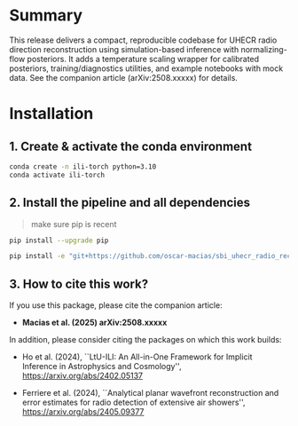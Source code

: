 # Summary

This release delivers a compact, reproducible codebase for UHECR radio direction reconstruction using simulation-based inference with normalizing-flow posteriors. It adds a temperature scaling wrapper for calibrated posteriors, training/diagnostics utilities, and example notebooks with mock data. See the companion article (arXiv:2508.xxxxx) for details.

# Installation

## 1.  Create & activate the conda environment
```bash
conda create -n ili-torch python=3.10
conda activate ili-torch
```
## 2. Install the pipeline and all dependencies
> make sure pip is recent

```bash
pip install --upgrade pip

pip install -e "git+https://github.com/oscar-macias/sbi_uhecr_radio_recon.git#egg=sbi-uhecr-radio-recon"
```

## 3. How to cite this work?
If you use this package, please cite the companion article:
- **Macias et al. (2025) arXiv:2508.xxxxx**

In addition, please consider citing the packages on which this work builds:

- Ho et al. (2024), ``LtU-ILI: An All-in-One Framework for Implicit Inference in Astrophysics and Cosmology'', https://arxiv.org/abs/2402.05137

- Ferriere et al. (2024), ``Analytical planar wavefront reconstruction and error estimates for radio detection of extensive air showers'', https://arxiv.org/abs/2405.09377

